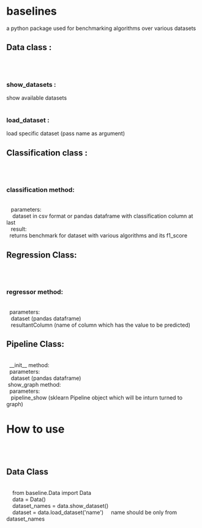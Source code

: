 # baselines
a python package used for benchmarking algorithms over various datasets<br>

<h2>Data class :</h2> <br>
&nbsp;   <h3>show_datasets :</h3> show available datasets<br>
&nbsp;    <h3>load_dataset :</h3> load specific dataset (pass name as argument)<br>

<h2>Classification class :</h2><br>
&nbsp;    <h3>classification method:</h3><br>
&nbsp;&nbsp;  parameters:<br>
&nbsp;&nbsp;&nbsp;       dataset in csv format or pandas dataframe with classification column at last<br>
&nbsp;&nbsp;       result:<br>
&nbsp;         returns benchmark for dataset with various algorithms and its f1_score<br>

<h2>Regression Class:</h2><br>
&nbsp;<h3>regressor method:</h3><br>
&nbsp;&nbsp;parameters:<br>
&nbsp;&nbsp;&nbsp;dataset (pandas dataframe)<br>
&nbsp;&nbsp;&nbsp;resultantColumn (name of column which has the value to be predicted)

<h2>Pipeline Class:</h2><br>
&nbsp; __init__ method:<br>
&nbsp;&nbsp;parameters:<br>
&nbsp;&nbsp;&nbsp;dataset (pandas dataframe)<br>
&nbsp;show_graph method:<br>
&nbsp;&nbsp;parameters:<br>
&nbsp;&nbsp;&nbsp;pipeline_show (sklearn Pipeline object which will be inturn turned to graph)<br>

<h1>How to use</h1><br>
&nbsp;&nbsp;<h2>Data Class</h2><br>
&nbsp;&nbsp;&nbsp;&nbsp;from baseline.Data import Data<br>
&nbsp;&nbsp;&nbsp;&nbsp;data = Data()<br>
&nbsp;&nbsp;&nbsp;&nbsp;dataset_names = data.show_dataset()<br>
&nbsp;&nbsp;&nbsp;&nbsp;dataset = data.load_dataset('name') &nbsp;&nbsp;&nbsp;&nbsp;name should be only from dataset_names <br>
